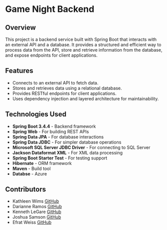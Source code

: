 # Game Night Backend

## Overview
This project is a backend service built with Spring Boot that interacts with an external API and a database. It provides a structured and efficient way to process data from the API, store and retrieve information from the database, and expose endpoints for client applications.

## Features
- Connects to an external API to fetch data.
- Stores and retrieves data using a relational database.
- Provides RESTful endpoints for client applications.
- Uses dependency injection and layered architecture for maintainability.

## Technologies Used
- **Spring Boot 3.4.4** - Backend framework
- **Spring Web** - For building REST APIs
- **Spring Data JPA** - For database interactions
- **Spring Data JDBC** - For simpler database operations
- **Microsoft SQL Server JDBC Driver** - For connecting to SQL Server
- **Jackson Dataformat XML** - For XML data processing
- **Spring Boot Starter Test** - For testing support
- **Hibernate** - ORM framework
- **Maven** - Build tool
- **Databse** - Azure

## Contributors
- Kathleen Wims [GitHub](https://github.com/bewimsical)  
- Darianne Ramos [GitHub](https://github.com/darianne123)  
- Kenneth LeGare [GitHub](https://github.com/DataHiveMind)
- Joshua Samson [GitHub](https://github.com/jsams909)
- Efrat Weiss [GitHub](https://github.com/Wieefi)

